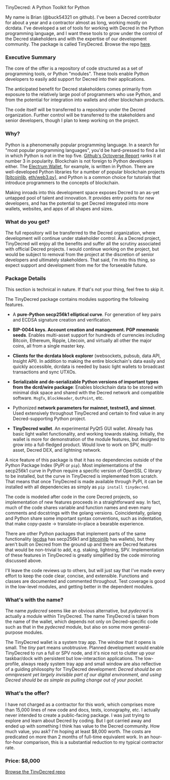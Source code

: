 TinyDecred: A Python Toolkit for Python

My name is Brian (@buck54321 on github). I've been a Decred contributor for 
about a year and a contractor almost as long, working mostly on dcrdata. 
I've developed a set of tools for working with Decred in the Python programming 
language, and I want these tools to grow under the control of the Decred 
stakeholders and with the expertise of our development community. The package is
called TinyDecred. Browse the repo
[here](https://github.com/buck54321/tinydecred).

### Executive Summary

The core of the offer is a repository of code structured as a set of programming 
tools, or Python "modules". 
These tools enable Python developers to easily add support for Decred into their 
applications.

The anticipated benefit for Decred stakeholders comes primarily from exposure to
the relatively large pool of programmers who use Python, and from the potential 
for integration into wallets and other blockchain products.

The code itself will be transferred to a repository under the Decred 
organization. Further control will be transferred to the stakeholders and senior 
developers, though I plan to keep working on the project.

### Why?

Python is a phenomenally popular programming language. In a search for
"most popular programming languages", you'd be hard-pressed to find a list 
in which Python is not in the top five. 
[Github's Octoverse Report](https://octoverse.github.com/projects) ranks it at 
number 3 in popularity. Blockchain is not foreign to Python developers either.
The [Electrum Wallet](https://electrum.org/), for example, is written in Python. 
There are well-developed Python libraries for a number of popular blockchain 
projects 
[[bitcoinlib](https://github.com/1200wd/bitcoinlib), 
[eth/web3.py](https://github.com/ethereum/web3.py)], 
and Python is a common choice for tutorials that introduce programmers to the 
concepts of blockchain.

Making inroads into this development space exposes Decred to an as-yet untapped
pool of talent and innovation. It provides entry points for new developers, and 
has the potential to get Decred integrated into more wallets, websites, and 
apps of all shapes and sizes.

### What do you get?

The full repository will be transferred to the Decred organization, where 
development will continue under stakeholder control. 
As a Decred project, TinyDecred will enjoy all the benefits and suffer all the 
scrutiny associated with official Decred projects. 
I would continue working on the project, but would be subject to removal from 
the project at the discretion of senior developers and ultimately stakeholders. 
That said, I'm into this thing, so expect support and development from me for 
the forseeable future. 

### Package Details

This section is technical in nature.
If that's not your thing, feel free to skip it. 

The TinyDecred package contains modules supporting the following features.

- A **pure-Python secp256k1 elliptical curve**. For generation of key pairs
  and ECDSA signature creation and verification. 

- **BIP-0044 keys. Account creation and management. PGP mnemonic seeds**. 
  Enables multi-asset support for hundreds of currencies including 
  Bitcoin, Ethereum, Ripple, Litecoin, and virtually all other the major coins, 
  all from a single master key.

- **Clients for the dcrdata block explorer** (websockets, pubsub, data API, 
  Insight API). In addition to making the entire blockchain's data easily and 
  quickly accessible, dcrdata is needed by basic light wallets to broadcast 
  transactions and sync UTXOs.

- **Serializable and de-serializable Python versions of important types from the 
  dcrd/wire package**: Enables   blockchain data to be stored with minimal disk 
  space and shared with the   Decred network and compatible software. `MsgTx`, 
  `BlockHeader`, `OutPoint`, etc.

- Pythonized **network parameters for mainnet, testnet3, and simnet**. Used 
  extensively throughout TinyDecred and certain to find value in any 
  Decred-supporting Python project.

- **TinyDecred wallet**. An experimental PyQt5 GUI wallet. 
  Already has basic light wallet functionality, and working towards staking. 
  Initially, the wallet is more for demonstration of the module features, but
  designed to grow into a full-fledged product. 
  Would love to work on SPV, multi-asset, Decred DEX, and lightning network. 

A nice feature of this package is that it has no dependencies outside of
the Python Package Index (PyPI or `pip`). Most implementations of the secp256k1
curve in Python require a specific version of OpenSSL C library to be installed, 
but the curve in TinyDecred is implemented from scratch. That means that once
TinyDecred is made available through PyPI, it can be installed with all 
dependencies as simply as `pip install tinydecred`. 

The code is modeled after code in the core Decred projects, so implementation of 
new features proceeds in a straightforward way. 
In fact, much of the code shares variable and function names and even many 
comments and docstrings with the golang versions. 
Coincidentally, golang and Python share some important syntax conventions, such
as indentation, that make copy-paste -> translate-in-place a bearable experience.

There are other Python packages that implement parts of the same functionality 
([ecdsa](https://github.com/warner/python-ecdsa) has secp256k1 and 
[bitcoinlib](https://github.com/1200wd/bitcoinlib) has wallets), but they aren't 
built on Decred from the ground up and there are Decred features that would be 
non-trivial to add, e.g. staking, lightning, SPV. Implementation of these 
features in TinyDecred is greatly simplified by the code mirroring discussed 
above.

I'll leave the code reviews up to others, but will just say that I've made every 
effort to keep the code clear, concise, and extensible. 
Functions and classes are documented and commented throughout. 
Test coverage is good in the low-level modules, and getting better in the 
dependent modules. 

### What's with the name?

The name *pydecred* seems like an obvious alternative, but *pydecred* is 
actually a module within TinyDecred. The name TinyDecred is taken from the 
name of the wallet, which depends not only on Decred-specific code such as that 
in the *pydecred* module, but also on some more general-purpose modules.

The TinyDecred wallet is a system tray app. The window that it opens is small.
The *tiny* part means unobtrusive. Planned development would enable 
TinyDecred to run a full or SPV node, and it's nice not to clutter up your 
taskbar/dock with persistent but low-interaction applications. 
The low-profile, always ready system tray app and small window are also 
reflective of a guiding philosophy for TinyDecred development:
*Decred should be an omnipresent yet largely invisible part of our digital 
environment, and using Decred should be as simple as pulling change out of your 
pocket.*

### What's the offer?

I have not charged as a contractor for this work, which comprises more than 
15,000 lines of new code and docs, tests, iconography, etc. I actually 
never intended to create a public-facing package. I was just trying to explore 
and learn about Decred by coding. But I got carried away and ended up with 
something I think has value to the Decred community. How much value, you ask? 
I'm hoping at least $8,000 worth. The costs are predicated on more than 2 months 
of full-time equivalent work. In an hour-for-hour comparison, this is a 
substantial reduction to my typical contractor rate. 

### Price: $8,000

[Browse the TinyDecred repo](https://github.com/buck54321/tinydecred)
